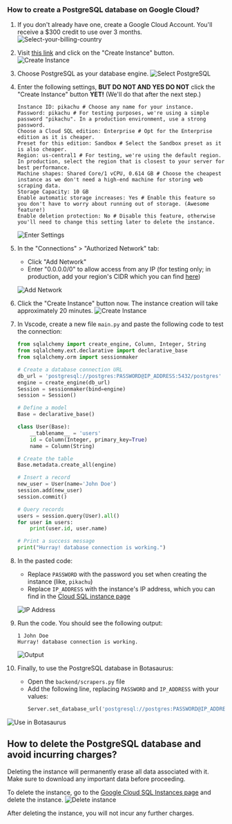 ### How to create a PostgreSQL database on Google Cloud?

1. If you don't already have one, create a Google Cloud Account. You'll receive a $300 credit to use over 3 months.
   ![Select-your-billing-country](https://raw.githubusercontent.com/omkarcloud/botasaurus/master/images/Select-your-billing-country.png)

2. Visit [this link](https://console.cloud.google.com/sql/instances) and click on the "Create Instance" button.
   ![Create Instance](https://raw.githubusercontent.com/omkarcloud/botasaurus/master/images/create-pg-instance.png)

3. Choose PostgreSQL as your database engine.
   ![Select PostgreSQL](https://raw.githubusercontent.com/omkarcloud/botasaurus/master/images/select-postgres.png)

4. Enter the following settings, **BUT DO NOT AND YES DO NOT** click the "Create Instance" button **YET!** (We'll do that after the next step.)
   ```
   Instance ID: pikachu # Choose any name for your instance.
   Password: pikachu # For testing purposes, we're using a simple password "pikachu". In a production environment, use a strong password.
   Choose a Cloud SQL edition: Enterprise # Opt for the Enterprise edition as it is cheaper.
   Preset for this edition: Sandbox # Select the Sandbox preset as it is also cheaper.
   Region: us-central1 # For testing, we're using the default region. In production, select the region that is closest to your server for best performance.
   Machine shapes: Shared Core/1 vCPU, 0.614 GB # Choose the cheapest instance as we don't need a high-end machine for storing web scraping data.
   Storage Capacity: 10 GB
   Enable automatic storage increases: Yes # Enable this feature so you don't have to worry about running out of storage. (Awesome feature!)
   Enable deletion protection: No # Disable this feature, otherwise you'll need to change this setting later to delete the instance.
   ```
   ![Enter Settings](https://raw.githubusercontent.com/omkarcloud/botasaurus/master/images/enter-settings.png)

5. In the "Connections" > "Authorized Network" tab:
   - Click "Add Network"
   - Enter "0.0.0.0/0" to allow access from any IP (for testing only; in production, add your region's CIDR which you can find [here](https://www.gstatic.com/ipranges/cloud.json))

   ![Add Network](https://raw.githubusercontent.com/omkarcloud/botasaurus/master/images/add-network.png)

6. Click the "Create Instance" button now. The instance creation will take approximately 20 minutes.
   ![Create Instance](https://raw.githubusercontent.com/omkarcloud/botasaurus/master/images/create-instance.png)

7. In Vscode, create a new file `main.py` and paste the following code to test the connection:
    ```python
    from sqlalchemy import create_engine, Column, Integer, String
    from sqlalchemy.ext.declarative import declarative_base
    from sqlalchemy.orm import sessionmaker

    # Create a database connection URL
    db_url = 'postgresql://postgres:PASSWORD@IP_ADDRESS:5432/postgres'
    engine = create_engine(db_url)
    Session = sessionmaker(bind=engine)
    session = Session()

    # Define a model
    Base = declarative_base()

    class User(Base):
        __tablename__ = 'users'
        id = Column(Integer, primary_key=True)
        name = Column(String)

    # Create the table
    Base.metadata.create_all(engine)

    # Insert a record
    new_user = User(name='John Doe')
    session.add(new_user)
    session.commit()

    # Query records
    users = session.query(User).all()
    for user in users:
        print(user.id, user.name)

    # Print a success message
    print("Hurray! database connection is working.")    
    ```
8. In the pasted code:
   - Replace `PASSWORD` with the password you set when creating the instance (like, `pikachu`)
   - Replace `IP_ADDRESS` with the instance's IP address, which you can find in the [Cloud SQL instance page](https://console.cloud.google.com/sql/instances)

   ![IP Address](https://raw.githubusercontent.com/omkarcloud/botasaurus/master/images/ip-address.png)

9. Run the code. You should see the following output:
   ```
   1 John Doe
   Hurray! database connection is working.
   ```
   ![Output](https://raw.githubusercontent.com/omkarcloud/botasaurus/master/images/output.png)

10. Finally, to use the PostgreSQL database in Botasaurus:
    - Open the `backend/scrapers.py` file
    - Add the following line, replacing `PASSWORD` and `IP_ADDRESS` with your values:
      ```py
      Server.set_database_url('postgresql://postgres:PASSWORD@IP_ADDRESS:5432/postgres')
      ```
   ![Use in Botasaurus](https://raw.githubusercontent.com/omkarcloud/botasaurus/master/images/use-in-botasaurus.png)


## How to delete the PostgreSQL database and avoid incurring charges?

Deleting the instance will permanently erase all data associated with it. Make sure to download any important data before proceeding.

To delete the instance, go to the [Google Cloud SQL Instances page](https://console.cloud.google.com/sql/instances) and delete the instance.
![Delete instance](https://raw.githubusercontent.com/omkarcloud/botasaurus/master/images/delete-instance.gif)

After deleting the instance, you will not incur any further charges.